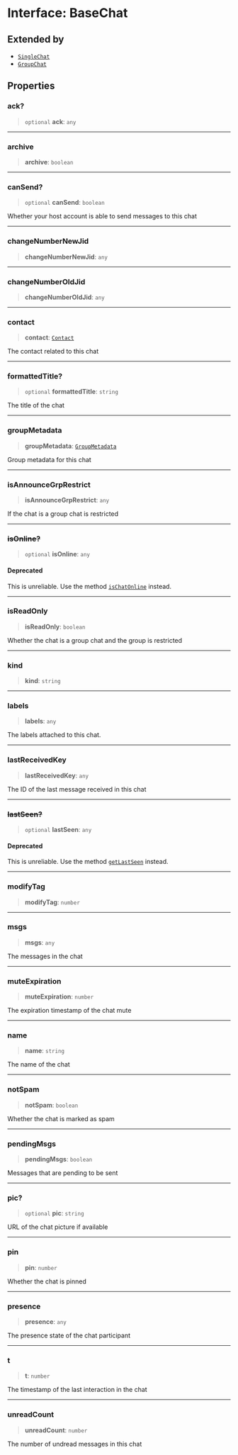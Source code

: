 # Interface: BaseChat

## Extended by

- [`SingleChat`](/reference/api/model/chat/interfaces/SingleChat.md)
- [`GroupChat`](/reference/api/model/chat/interfaces/GroupChat.md)

## Properties

### ack?

> `optional` **ack**: `any`

***

### archive

> **archive**: `boolean`

***

### canSend?

> `optional` **canSend**: `boolean`

Whether your host account is able to send messages to this chat

***

### changeNumberNewJid

> **changeNumberNewJid**: `any`

***

### changeNumberOldJid

> **changeNumberOldJid**: `any`

***

### contact

> **contact**: [`Contact`](/reference/api/model/contact/interfaces/Contact.md)

The contact related to this chat

***

### formattedTitle?

> `optional` **formattedTitle**: `string`

The title of the chat

***

### groupMetadata

> **groupMetadata**: [`GroupMetadata`](/reference/api/model/group-metadata/interfaces/GroupMetadata.md)

Group metadata for this chat

***

### isAnnounceGrpRestrict

> **isAnnounceGrpRestrict**: `any`

If the chat is a group chat is restricted

***

### ~~isOnline?~~

> `optional` **isOnline**: `any`

#### Deprecated

This is unreliable. Use the method [`isChatOnline`](https://open-wa.github.io/wa-automate-nodejs/classes/client.html#ischatonline) instead.

***

### isReadOnly

> **isReadOnly**: `boolean`

Whether the chat is a group chat and the group is restricted

***

### kind

> **kind**: `string`

***

### labels

> **labels**: `any`

The labels attached to this chat.

***

### lastReceivedKey

> **lastReceivedKey**: `any`

The ID of the last message received in this chat

***

### ~~lastSeen?~~

> `optional` **lastSeen**: `any`

#### Deprecated

This is unreliable. Use the method [`getLastSeen`](https://open-wa.github.io/wa-automate-nodejs/classes/client.html#getlastseen) instead.

***

### modifyTag

> **modifyTag**: `number`

***

### msgs

> **msgs**: `any`

The messages in the chat

***

### muteExpiration

> **muteExpiration**: `number`

The expiration timestamp of the chat mute

***

### name

> **name**: `string`

The name of the chat

***

### notSpam

> **notSpam**: `boolean`

Whether the chat is marked as spam

***

### pendingMsgs

> **pendingMsgs**: `boolean`

Messages that are pending to be sent

***

### pic?

> `optional` **pic**: `string`

URL of the chat picture if available

***

### pin

> **pin**: `number`

Whether the chat is pinned

***

### presence

> **presence**: `any`

The presence state of the chat participant

***

### t

> **t**: `number`

The timestamp of the last interaction in the chat

***

### unreadCount

> **unreadCount**: `number`

The number of undread messages in this chat
